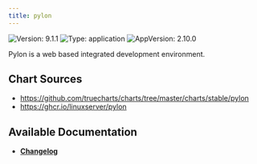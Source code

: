 ```yaml
---
title: pylon
---
```


![Version: 9.1.1](https://img.shields.io/badge/Version-9.1.1-informational?style=flat-square) ![Type: application](https://img.shields.io/badge/Type-application-informational?style=flat-square) ![AppVersion: 2.10.0](https://img.shields.io/badge/AppVersion-2.10.0-informational?style=flat-square)

Pylon is a web based integrated development environment.

## Chart Sources

- https://github.com/truecharts/charts/tree/master/charts/stable/pylon
- https://ghcr.io/linuxserver/pylon

## Available Documentation

- [**Changelog**](./CHANGELOG.md)
